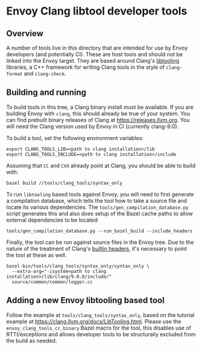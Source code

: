 # Envoy Clang libtool developer tools

## Overview

A number of tools live in this directory that are intended for use by Envoy
developers (and potentially CI). These are host tools and should not be linked
into the Envoy target. They are based around Clang's
[libtooling](https://clang.llvm.org/docs/LibTooling.html) libraries, a C++
framework for writing Clang tools in the style of `clang-format` and
`clang-check`.

## Building and running

To build tools in this tree, a Clang binary install must be available. If you
are building Envoy with `clang`, this should already be true of your system. You
can find prebuilt binary releases of Clang at https://releases.llvm.org. You
will need the Clang version used by Envoy in CI (currently clang-9.0).

To build a tool, set the following environment variables:

```console
export CLANG_TOOLS_LIB=<path to clang installation>/lib
export CLANG_TOOLS_INCLUDE=<path to clang installation>/include
```

Assuming that `CC` and `CXX` already point at Clang, you should be able to build
with:

```console
bazel build //tools/clang_tools/syntax_only
```

To run `libtooling` based tools against Envoy, you will need to first generate a
compilation database, which tells the tool how to take a source file and locate
its various dependencies. The `tools/gen_compilation_database.py` script
generates this and also does setup of the Bazel cache paths to allow external
dependencies to be located:

```console
tools/gen_compilation_database.py --run_bazel_build --include_headers
```

Finally, the tool can be run against source files in the Envoy tree. Due to the
nature of the treatment of Clang's [builtin
headers](https://clang.llvm.org/docs/LibTooling.html#builtin-includes), it's
necessary to point the tool at these as well.

```console
bazel-bin/tools/clang_tools/syntax_only/syntax_only \
  --extra-arg="-isystem<path to clang installation>/lib/clang/9.0.0/include/"
  source/common/common/logger.cc
```

## Adding a new Envoy libtooling based tool

Follow the example at `tools/clang_tools/syntax_only`, based on the tutorial
example at https://clang.llvm.org/docs/LibTooling.html. Please use the
`envoy_clang_tools_cc_binary` Bazel macro for the tool, this disables use of
RTTI/exceptions and allows developer tools to be structurally excluded from the
build as needed.
